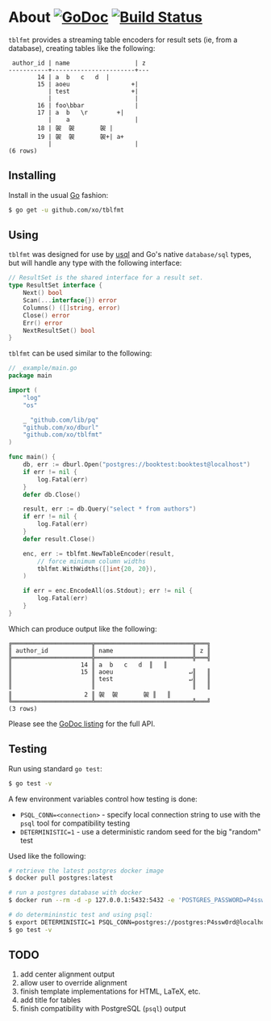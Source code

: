 # About [![GoDoc][godoc]][godoc-link] [![Build Status][travis-ci]][travis-ci-link]

[godoc]: https://godoc.org/github.com/xo/tblfmt?status.svg (GoDoc)
[travis-ci]: https://travis-ci.org/xo/tblfmt.svg?branch=master (Travis CI)
[godoc-link]: https://godoc.org/github.com/xo/tblfmt
[travis-ci-link]: https://travis-ci.org/xo/tblfmt

`tblfmt` provides a streaming table encoders for result sets (ie, from a
database), creating tables like the following:

```text
 author_id | name                  | z
-----------+-----------------------+---
        14 | a	b	c	d  |
        15 | aoeu                 +|
           | test                 +|
           |                       |
        16 | foo\bbar              |
        17 | a	b	\r        +|
           | 	a                  |
        18 | 袈	袈		袈 |
        19 | 袈	袈		袈+| a+
           |                       |
(6 rows)
```

## Installing

Install in the usual [Go][go-project] fashion:

```sh
$ go get -u github.com/xo/tblfmt
```

## Using

`tblfmt` was designed for use by [usql][] and Go's native `database/sql` types,
but will handle any type with the following interface:

```go
// ResultSet is the shared interface for a result set.
type ResultSet interface {
	Next() bool
	Scan(...interface{}) error
	Columns() ([]string, error)
	Close() error
	Err() error
	NextResultSet() bool
}
```

`tblfmt` can be used similar to the following:

```go
// _example/main.go
package main

import (
	"log"
	"os"

	_ "github.com/lib/pq"
	"github.com/xo/dburl"
	"github.com/xo/tblfmt"
)

func main() {
	db, err := dburl.Open("postgres://booktest:booktest@localhost")
	if err != nil {
		log.Fatal(err)
	}
	defer db.Close()

	result, err := db.Query("select * from authors")
	if err != nil {
		log.Fatal(err)
	}
	defer result.Close()

	enc, err := tblfmt.NewTableEncoder(result,
		// force minimum column widths
		tblfmt.WithWidths([]int{20, 20}),
	)

	if err = enc.EncodeAll(os.Stdout); err != nil {
		log.Fatal(err)
	}
}
```

Which can produce output like the following:

```text
╔══════════════════════╦═══════════════════════════╦═══╗
║ author_id            ║ name                      ║ z ║
╠══════════════════════╬═══════════════════════════╬═══╣
║                   14 ║ a	b	c	d  ║   ║
║                   15 ║ aoeu                     ↵║   ║
║                      ║ test                     ↵║   ║
║                      ║                           ║   ║
║                    2 ║ 袈	袈		袈 ║   ║
╚══════════════════════╩═══════════════════════════╩═══╝
(3 rows)
```

Please see the [GoDoc listing][godoc] for the full API.

## Testing

Run using standard `go test`:

```sh
$ go test -v
```

A few environment variables control how testing is done:

- `PSQL_CONN=<connection>` - specify local connection string to use with the `psql` tool for compatibility testing
- `DETERMINISTIC=1` - use a deterministic random seed for the big "random" test

Used like the following:

```sh
# retrieve the latest postgres docker image
$ docker pull postgres:latest

# run a postgres database with docker
$ docker run --rm -d -p 127.0.0.1:5432:5432 -e 'POSTGRES_PASSWORD=P4ssw0rd' --name postgres postgres

# do determininstic test and using psql:
$ export DETERMINISTIC=1 PSQL_CONN=postgres://postgres:P4ssw0rd@localhost/?sslmode=disable
$ go test -v
```

## TODO

1. add center alignment output
2. allow user to override alignment
3. finish template implementations for HTML, LaTeX, etc.
4. add title for tables
5. finish compatibility with PostgreSQL (`psql`) output

[go-project]: https://golang.org/project
[godoc]: https://godoc.org/github.com/xo/tblfmt
[usql]: https://github.com/xo/usql
